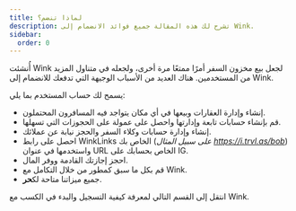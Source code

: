 ```yaml
---
title: لماذا تنضم؟
description: تشرح لك هذه المقالة جميع فوائد الانضمام إلى Wink.
sidebar:
  order: 0
---
```

أُنشئت Wink لجعل بيع مخزون السفر أمرًا ممتعًا مرة أخرى، ولجعله في متناول المزيد من المستخدمين. هناك العديد من الأسباب الوجيهة التي تدفعك للانضمام إلى Wink.

يسمح لك حساب المستخدم بما يلي:

* إنشاء وإدارة العقارات وبيعها في أي مكان يتواجد فيه المسافرون المحتملون.
* قم بإنشاء حسابات تابعة وإدارتها واحصل على عمولة على الحجوزات التي تسهلها.
* إنشاء وإدارة حسابات وكلاء السفر والحجز نيابة عن عملائك.
* احصل على رابط WinkLinks الخاص بك (*على سبيل المثال https://i.trvl.as/bob*) واستخدمها في عنوان URL الخاص بحسابك على IG.
* احجز إجازتك القادمة ووفر المال.
* قم بكل ما سبق كمطور من خلال التكامل مع Wink.
* جميع ميزاتنا متاحة لك**حر**.

انتقل إلى القسم التالي لمعرفة كيفية التسجيل والبدء في الكسب مع Wink.

